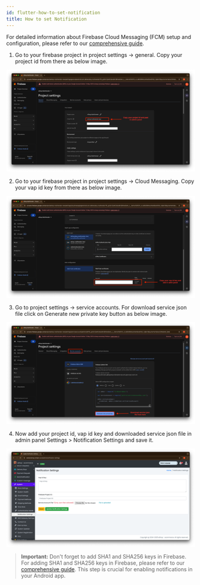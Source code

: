 ```yaml
---
id: flutter-how-to-set-notification
title: How to set Notification
---
```


For detailed information about Firebase Cloud Messaging (FCM) setup and configuration, please refer to our <a href="https://wrteam-in.github.io/common_app_doc/GeneralSettings/notifications" target="_blank" rel="noopener noreferrer">comprehensive guide</a>.

1. Go to your firebase project in project settings -> general. Copy your project id from there as below image.

![eShop](/img/notification1.png)

2. Go to your firebase project in project settings -> Cloud Messaging. Copy your vap id key from there as below image.

![eShop](/img/notification2.png)

3. Go to project settings -> service accounts. For download service json file click on Generate new private key button as below image.

![eShop](/img/notification3.png)

4. Now add your project id, vap id key and downloaded service json file in admin panel Settings > Notification Settings and save it.

![eShop](/img/notification4.png)

> **Important:** 
> Don't forget to add SHA1 and SHA256 keys in Firebase. For adding SHA1 and SHA256 keys in Firebase, please refer to our <a href="https://wrteam-in.github.io/common_app_doc/GeneralSettings/firebase#-add-sha1--sha256-keys-in-firebase" target="_blank" rel="noopener noreferrer">comprehensive guide</a>. This step is crucial for enabling notifications in your Android app.